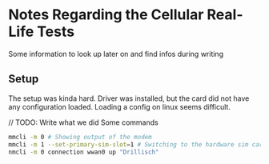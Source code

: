 # Notes Regarding the Cellular Real-Life Tests
Some information to look up later on and find infos during writing

## Setup
The setup was kinda hard. Driver was installed, but the card did not have any configuration loaded. Loading a config on linux seems difficult.

// TODO: Write what we did
Some commands
```bash
mmcli -m 0 # Showing output of the modem
mmcli -m 1 --set-primary-sim-slot=1 # Switching to the hardware sim card instead of some bogus eSim
nmcli -m 0 connection wwan0 up "Drillisch"
```